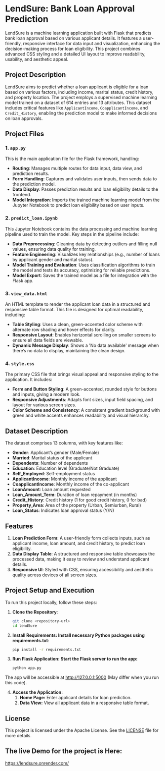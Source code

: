 # LendSure: Bank Loan Approval Prediction

LendSure is a machine learning application built with Flask that predicts bank loan approval based on various applicant details. It features a user-friendly, responsive interface for data input and visualization, enhancing the decision-making process for loan eligibility. This project combines advanced CSS styling and a detailed UI layout to improve readability, usability, and aesthetic appeal.

## Project Description

LendSure aims to predict whether a loan applicant is eligible for a loan based on various factors, including income, marital status, credit history, and property location. The project employs a supervised machine learning model trained on a dataset of 614 entries and 13 attributes. This dataset includes critical features like `ApplicantIncome`, `CoapplicantIncome`, and `Credit_History`, enabling the prediction model to make informed decisions on loan approvals.

## Project Files

### 1. `app.py`

This is the main application file for the Flask framework, handling:
   - **Routing**: Manages multiple routes for data input, data view, and prediction results.
   - **Form Handling**: Captures and validates user inputs, then sends data to the prediction model.
   - **Data Display**: Passes prediction results and loan eligibility details to the frontend.
   - **Model Integration**: Imports the trained machine learning model from the Jupyter Notebook to predict loan eligibility based on user inputs.

### 2. `predict_loan.ipynb`

This Jupyter Notebook contains the data processing and machine learning pipeline used to train the model. Key steps in the pipeline include:
   - **Data Preprocessing**: Cleaning data by detecting outliers and filling null values, ensuring data quality for training.
   - **Feature Engineering**: Visualizes key relationships (e.g., number of loans by applicant gender and marital status).
   - **Model Training and Evaluation**: Uses classification algorithms to train the model and tests its accuracy, optimizing for reliable predictions.
   - **Model Export**: Saves the trained model as a file for integration with the Flask app.

### 3. `view_data.html`

An HTML template to render the applicant loan data in a structured and responsive table format. This file is designed for optimal readability, including:
   - **Table Styling**: Uses a clean, green-accented color scheme with alternate row shading and hover effects for clarity.
   - **Responsive Layout**: Enables horizontal scrolling on smaller screens to ensure all data fields are viewable.
   - **Dynamic Message Display**: Shows a 'No data available' message when there’s no data to display, maintaining the clean design.

### 4. `style.css`

The primary CSS file that brings visual appeal and responsive styling to the application. It includes:
   - **Form and Button Styling**: A green-accented, rounded style for buttons and inputs, giving a modern look.
   - **Responsive Adjustments**: Adapts font sizes, input field spacing, and layout for various screen sizes.
   - **Color Scheme and Consistency**: A consistent gradient background with green and white accents enhances readability and visual hierarchy.

## Dataset Description

The dataset comprises 13 columns, with key features like:
   - **Gender**: Applicant’s gender (Male/Female)
   - **Married**: Marital status of the applicant
   - **Dependents**: Number of dependents
   - **Education**: Education level (Graduate/Not Graduate)
   - **Self_Employed**: Self-employment status
   - **ApplicantIncome**: Monthly income of the applicant
   - **CoapplicantIncome**: Monthly income of the co-applicant
   - **LoanAmount**: Loan amount requested
   - **Loan_Amount_Term**: Duration of loan repayment (in months)
   - **Credit_History**: Credit history (1 for good credit history, 0 for bad)
   - **Property_Area**: Area of the property (Urban, Semiurban, Rural)
   - **Loan_Status**: Indicates loan approval status (Y/N)

## Features

1. **Loan Prediction Form**: A user-friendly form collects inputs, such as applicant income, loan amount, and credit history, to predict loan eligibility.
2. **Data Display Table**: A structured and responsive table showcases the processed data, making it easy to review and understand applicant details.
3. **Responsive UI**: Styled with CSS, ensuring accessibility and aesthetic quality across devices of all screen sizes.

## Project Setup and Execution

To run this project locally, follow these steps:

1. **Clone the Repository**:
   ```bash
   git clone <repository-url>
   cd lendSure

2. **Install Requirements: Install necessary Python packages using requirements.txt**:
   ```bash
   pip install -r requirements.txt

3. **Run Flask Application: Start the Flask server to run the app:**
   ```bash
   python app.py
The app will be accessible at http://127.0.0.1:5000 (May differ when you run this code).

4. **Access the Application:**
   1. **Home Page:** Enter applicant details for loan prediction.
   2. **Data View:** View all applicant data in a responsive table format.
  
## License

This project is licensed under the Apache License. See the [LICENSE](LICENSE) file for more details.

## The live Demo for the project is Here: 

https://lendsure.onrender.com/
